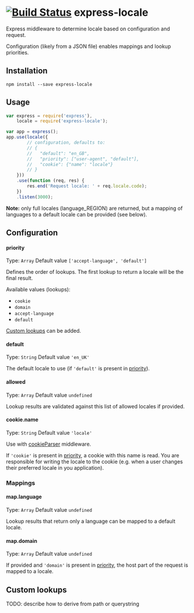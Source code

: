 [![Build Status](https://travis-ci.org/smhg/express-locale.png?branch=master)](https://travis-ci.org/smhg/express-locale)
express-locale
==============

Express middleware to determine locale based on configuration and request.

Configuration (likely from a JSON file) enables mappings and lookup priorities.


## Installation
`npm install --save express-locale`


## Usage
```javascript
var express = require('express'),
    locale = require('express-locale');

var app = express();
app.use(locale({
        // configuration, defaults to:
        // {
        //   "default": "en_GB",
        //   "priority": ["user-agent", "default"],
        //   "cookie": {"name": "locale"}
        // }
    }))
    .use(function (req, res) {
        res.end('Request locale: ' + req.locale.code);
    })
    .listen(3000);
```
**Note:** only full locales (language_REGION) are returned, but a mapping of languages to a default locale can be provided (see below).


## Configuration
#### priority
Type: `Array` Default value `['accept-language', 'default']`

Defines the order of lookups. The first lookup to return a locale will be the final result.

Available values (lookups):
* `cookie`
* `domain`
* `accept-language`
* `default`

[Custom lookups](#custom-lookups) can be added.

#### default
Type: `String` Default value `'en_UK'`

The default locale to use (if `'default'` is present in [priority](#priority)).

#### allowed
Type: `Array` Default value `undefined`

Lookup results are validated against this list of allowed locales if provided.

#### cookie.name
Type: `String` Default value `'locale'`

Use with [cookieParser](http://www.senchalabs.org/connect/cookieParser.html) middleware.

If `'cookie'` is present in [priority](#priority), a cookie with this name is read.
You are responsible for writing the locale to the cookie (e.g. when a user changes their preferred locale in you application).

### Mappings
#### map.language
Type: `Array` Default value `undefined`

Lookup results that return only a language can be mapped to a default locale.

#### map.domain
Type: `Array` Default value `undefined`

If provided and `'domain'` is present in [priority](#priority), the host part of the request is mapped to a locale.

## Custom lookups
TODO: describe how to derive from path or querystring
